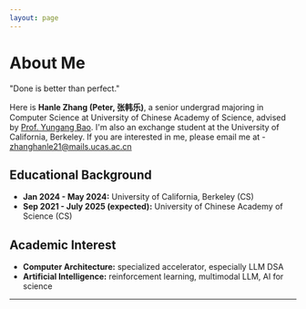 ```yaml
---
layout: page
---
```


# About Me

"Done is better than perfect."

Here is **Hanle Zhang (Peter, 张韩乐)**, a senior undergrad majoring in Computer Science at University of Chinese Academy of Science, advised by [Prof. Yungang Bao](http://english.ict.cas.cn/people/scien/bln/202303/t20230321_328543.html). I'm also an exchange student at the University of California, Berkeley. If you are interested in me, please email me at - <zhanghanle21@mails.ucas.ac.cn>

## Educational Background

- **Jan 2024 - May 2024:** University of California, Berkeley (CS)
- **Sep 2021 - July 2025 (expected):** University of Chinese Academy of Science (CS)

## Academic Interest

- **Computer Architecture:** specialized accelerator, especially LLM DSA
- **Artificial Intelligence:** reinforcement learning, multimodal LLM, AI for science

---



